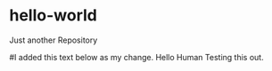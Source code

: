 # hello-world
Just another Repository

#I added this text below as my change.
Hello Human
Testing this out.
